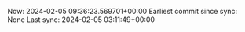 Now: 2024-02-05 09:36:23.569701+00:00 Earliest commit since sync: None Last sync: 2024-02-05 03:11:49+00:00
